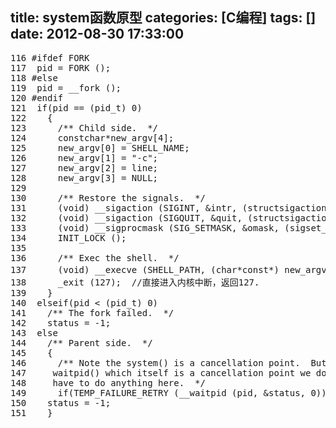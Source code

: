 title: system函数原型
categories: [C编程]
tags: []
date: 2012-08-30 17:33:00
---
<pre>
116 #ifdef FORK
117  pid = FORK ();
118 #else
119  pid = __fork ();
120 #endif
121  if(pid == (pid_t) 0)
122    {
123      /** Child side.  */
124      constchar*new_argv[4];
125      new_argv[0] = SHELL_NAME;
126      new_argv[1] = "-c";
127      new_argv[2] = line;
128      new_argv[3] = NULL;
129
130      /** Restore the signals.  */
131      (void) __sigaction (SIGINT, &intr, (structsigaction *) NULL);
132      (void) __sigaction (SIGQUIT, &quit, (structsigaction *) NULL);
133      (void) __sigprocmask (SIG_SETMASK, &omask, (sigset_t *) NULL);
134      INIT_LOCK ();
135
136      /** Exec the shell.  */
137      (void) __execve (SHELL_PATH, (char*const*) new_argv, __environ);  //exec被代替改程序，如果失败的话，就是执行下一条
138      _exit (127);  //直接进入内核中断，返回127.
139    }
140  elseif(pid < (pid_t) 0)
141    /** The fork failed.  */
142    status = -1;
143  else
144    /** Parent side.  */
145    {
146      /** Note the system() is a cancellation point.  But since we call
147     waitpid() which itself is a cancellation point we do not
148     have to do anything here.  */
149      if(TEMP_FAILURE_RETRY (__waitpid (pid, &status, 0)) != pid)
150    status = -1;
151    }
</pre>